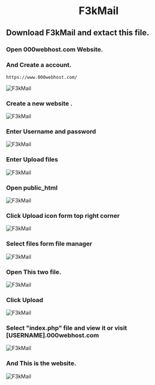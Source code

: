 <h1 align="center">F3kMail</h1>


## Download F3kMail and extact this file.
### Open 000webhost.com Website.
### And Create a account.
```
https://www.000webhost.com/
```
![F3kMail](https://github.com/protan2206/F3kMail/blob/main/img/1.jpg)

### Create a new website .
![F3kMail](https://github.com/protan2206/F3kMail/blob/main/img/2.jpg)

### Enter Username and password

![F3kMail](https://github.com/protan2206/F3kMail/blob/main/img/3.jpg)
### Enter Upload files
![F3kMail](https://github.com/protan2206/F3kMail/blob/main/img/4.jpg)
### Open public_html
![F3kMail](https://github.com/protan2206/F3kMail/blob/main/img/5.jpg)
### Click Upload icon form top right corner
![F3kMail](https://github.com/protan2206/F3kMail/blob/main/img/6.jpg)
### Select files form file manager
![F3kMail](https://github.com/protan2206/F3kMail/blob/main/img/7.jpg)
### Open This two file.
![F3kMail](https://github.com/protan2206/F3kMail/blob/main/img/8.jpg)
### Click Upload 
![F3kMail](https://github.com/protan2206/F3kMail/blob/main/img/9.jpg)
### Select "index.php" file and view it or visit [USERNAME].000webhost.com
![F3kMail](https://github.com/protan2206/F3kMail/blob/main/img/10.jpg)
### And This is the website.
![F3kMail](https://github.com/protan2206/F3kMail/blob/main/img/11.jpg)
